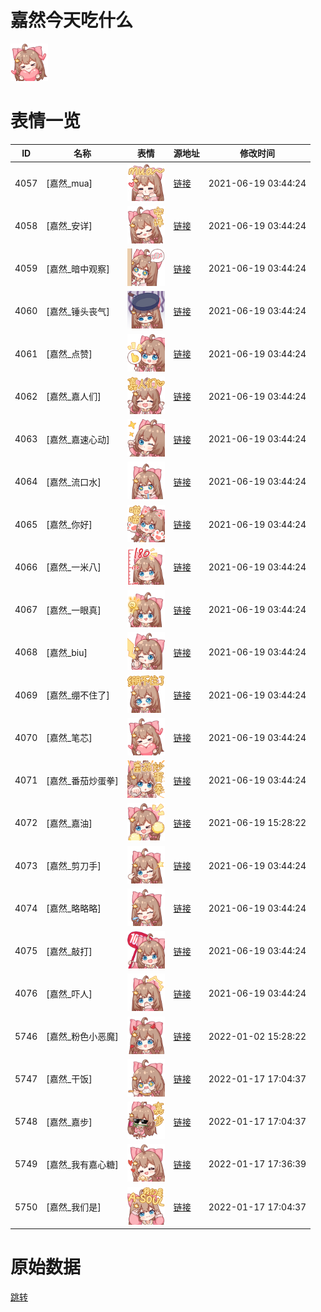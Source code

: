 # 嘉然今天吃什么

<img src="./cover.png" height="60" alt="cover" />

# 表情一览

|ID|名称|表情|源地址|修改时间|
|----|----|----|----|----|
|4057|[嘉然_mua]|<img src="./pic/004057_%5B嘉然_mua%5D.png" height="60" alt="mua"/>|[链接](http://i0.hdslb.com/bfs/emote/74ea9b89f8923df6a123cabe6053762b9e776387.png)|2021-06-19 03:44:24|
|4058|[嘉然_安详]|<img src="./pic/004058_%5B嘉然_安详%5D.png" height="60" alt="安详"/>|[链接](http://i0.hdslb.com/bfs/emote/312359401cc72c34fcea3654cdba42db0f9f3dd0.png)|2021-06-19 03:44:24|
|4059|[嘉然_暗中观察]|<img src="./pic/004059_%5B嘉然_暗中观察%5D.png" height="60" alt="暗中观察"/>|[链接](http://i0.hdslb.com/bfs/emote/3acf0b43facfd0601f5ab88cca6e401aa4f5a02e.png)|2021-06-19 03:44:24|
|4060|[嘉然_锤头丧气]|<img src="./pic/004060_%5B嘉然_锤头丧气%5D.png" height="60" alt="锤头丧气"/>|[链接](http://i0.hdslb.com/bfs/emote/e6342840311ffeba8f2c58d1c360d76644e75dff.png)|2021-06-19 03:44:24|
|4061|[嘉然_点赞]|<img src="./pic/004061_%5B嘉然_点赞%5D.png" height="60" alt="点赞"/>|[链接](http://i0.hdslb.com/bfs/emote/7017d90d4ceb9ea042cef8adc70d35eeb1f95e7e.png)|2021-06-19 03:44:24|
|4062|[嘉然_嘉人们]|<img src="./pic/004062_%5B嘉然_嘉人们%5D.png" height="60" alt="嘉人们"/>|[链接](http://i0.hdslb.com/bfs/emote/d270845c9590da372e9b311cd6d976459acd1087.png)|2021-06-19 03:44:24|
|4063|[嘉然_嘉速心动]|<img src="./pic/004063_%5B嘉然_嘉速心动%5D.png" height="60" alt="嘉速心动"/>|[链接](http://i0.hdslb.com/bfs/emote/387035168f40ca81afce8b38303c60ceb0c5dc6c.png)|2021-06-19 03:44:24|
|4064|[嘉然_流口水]|<img src="./pic/004064_%5B嘉然_流口水%5D.png" height="60" alt="流口水"/>|[链接](http://i0.hdslb.com/bfs/emote/78bfeff475ad56a6d9379164b099f1ad8ecd7086.png)|2021-06-19 03:44:24|
|4065|[嘉然_你好]|<img src="./pic/004065_%5B嘉然_你好%5D.png" height="60" alt="你好"/>|[链接](http://i0.hdslb.com/bfs/emote/d1530f972a59bca97bc4b8acf4f7e16f989f37c3.png)|2021-06-19 03:44:24|
|4066|[嘉然_一米八]|<img src="./pic/004066_%5B嘉然_一米八%5D.png" height="60" alt="一米八"/>|[链接](http://i0.hdslb.com/bfs/emote/3c95c19137e964807a46effd8f83a443eeddd71c.png)|2021-06-19 03:44:24|
|4067|[嘉然_一眼真]|<img src="./pic/004067_%5B嘉然_一眼真%5D.png" height="60" alt="一眼真"/>|[链接](http://i0.hdslb.com/bfs/emote/ff436f5821db8b871517d0e5bb7ade7b64d3d0bf.png)|2021-06-19 03:44:24|
|4068|[嘉然_biu]|<img src="./pic/004068_%5B嘉然_biu%5D.png" height="60" alt="biu"/>|[链接](http://i0.hdslb.com/bfs/emote/4e94191613e85e68328062df15fd255357494e35.png)|2021-06-19 03:44:24|
|4069|[嘉然_绷不住了]|<img src="./pic/004069_%5B嘉然_绷不住了%5D.png" height="60" alt="绷不住了"/>|[链接](http://i0.hdslb.com/bfs/emote/4f0a9ee7708d71083dba4e79768ff0b7c308eaf4.png)|2021-06-19 03:44:24|
|4070|[嘉然_笔芯]|<img src="./pic/004070_%5B嘉然_笔芯%5D.png" height="60" alt="笔芯"/>|[链接](http://i0.hdslb.com/bfs/emote/332a6df0e6def8da77e09310a62f3bffdc397640.png)|2021-06-19 03:44:24|
|4071|[嘉然_番茄炒蛋拳]|<img src="./pic/004071_%5B嘉然_番茄炒蛋拳%5D.png" height="60" alt="番茄炒蛋拳"/>|[链接](http://i0.hdslb.com/bfs/emote/27eb784d39e981f44b8fa586616c6ab2ac0078cf.png)|2021-06-19 03:44:24|
|4072|[嘉然_嘉油]|<img src="./pic/004072_%5B嘉然_嘉油%5D.png" height="60" alt="嘉油"/>|[链接](http://i0.hdslb.com/bfs/emote/ee4d1908e2e9d0fe7ccd9c3a0423ecdc5f4d05aa.png)|2021-06-19 15:28:22|
|4073|[嘉然_剪刀手]|<img src="./pic/004073_%5B嘉然_剪刀手%5D.png" height="60" alt="剪刀手"/>|[链接](http://i0.hdslb.com/bfs/emote/04270781acabb35b309dc761b1aa7528a9e3f336.png)|2021-06-19 03:44:24|
|4074|[嘉然_略略略]|<img src="./pic/004074_%5B嘉然_略略略%5D.png" height="60" alt="略略略"/>|[链接](http://i0.hdslb.com/bfs/emote/88a0b8bf60d3582b2080d03c343f2a5e233b62ee.png)|2021-06-19 03:44:24|
|4075|[嘉然_敲打]|<img src="./pic/004075_%5B嘉然_敲打%5D.png" height="60" alt="敲打"/>|[链接](http://i0.hdslb.com/bfs/emote/438405970cbab6c6a06119bd9d9b474df62eb50c.png)|2021-06-19 03:44:24|
|4076|[嘉然_吓人]|<img src="./pic/004076_%5B嘉然_吓人%5D.png" height="60" alt="吓人"/>|[链接](http://i0.hdslb.com/bfs/emote/aa75d5dc15de31208304be653eef0267f152f172.png)|2021-06-19 03:44:24|
|5746|[嘉然_粉色小恶魔]|<img src="./pic/005746_%5B嘉然_粉色小恶魔%5D.png" height="60" alt="粉色小恶魔"/>|[链接](http://i0.hdslb.com/bfs/emote/c406c3c64973459162b8c18ea8928431fc837809.png)|2022-01-02 15:28:22|
|5747|[嘉然_干饭]|<img src="./pic/005747_%5B嘉然_干饭%5D.png" height="60" alt="干饭"/>|[链接](http://i0.hdslb.com/bfs/emote/26c5e8f82ac6b0aed88af93b21d0daaf64716f3e.png)|2022-01-17 17:04:37|
|5748|[嘉然_嘉步]|<img src="./pic/005748_%5B嘉然_嘉步%5D.png" height="60" alt="嘉步"/>|[链接](http://i0.hdslb.com/bfs/emote/72f1d84d13b45c0bdec9967d75f4320abce67cd4.png)|2022-01-17 17:04:37|
|5749|[嘉然_我有嘉心糖]|<img src="./pic/005749_%5B嘉然_我有嘉心糖%5D.png" height="60" alt="我有嘉心糖"/>|[链接](http://i0.hdslb.com/bfs/emote/7579c6085f984f39ff0f6a2cb710301a2b113fac.png)|2022-01-17 17:36:39|
|5750|[嘉然_我们是]|<img src="./pic/005750_%5B嘉然_我们是%5D.png" height="60" alt="我们是"/>|[链接](http://i0.hdslb.com/bfs/emote/770355925c296cf63736866a3531f1a0a9ba7b80.png)|2022-01-17 17:04:37|

# 原始数据

[跳转](./raw.json)

